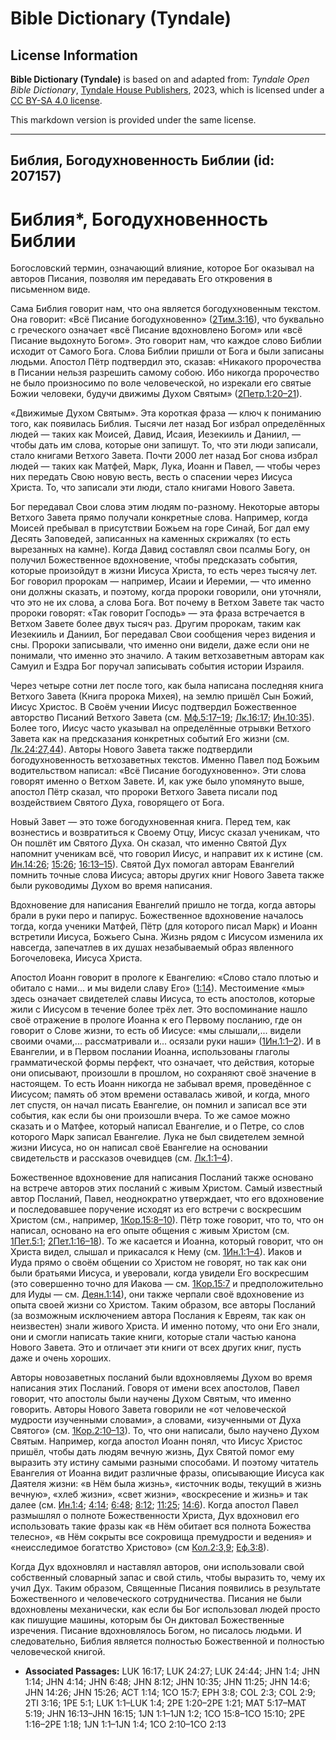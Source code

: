 # Bible Dictionary (Tyndale)

## License Information

**Bible Dictionary (Tyndale)** is based on and adapted from: _Tyndale Open Bible Dictionary_, [Tyndale House Publishers](https://tyndaleopenresources.com/), 2023, which is licensed under a [CC BY-SA 4.0 license](https://creativecommons.org/licenses/by-sa/4.0/legalcode.en).

This markdown version is provided under the same license.



--------------------------------

## Библия, Богодухновенность Библии (id: 207157)

Библия\*, Богодухновенность Библии
==================================

Богословский термин, означающий влияние, которое Бог оказывал на авторов Писания, позволяя им передавать Его откровения в письменном виде.

Сама Библия говорит нам, что она является богодухновенным текстом. Она говорит: «Всё Писание богодухновенно» ([2Тим.3:16](https://ref.ly/2Tim3:16)), что буквально с греческого означает «всё Писание вдохновлено Богом» или «всё Писание выдохнуто Богом». Это говорит нам, что каждое слово Библии исходит от Самого Бога. Слова Библии пришли от Бога и были записаны людьми. Апостол Пётр подтвердил это, сказав: «Никакого пророчества в Писании нельзя разрешить самому собою. Ибо никогда пророчество не было произносимо по воле человеческой, но изрекали его святые Божии человеки, будучи движимы Духом Святым» ([2Петр.1:20–21](https://ref.ly/2Pet1:20-2Pet1:21)).

«Движимые Духом Святым». Эта короткая фраза — ключ к пониманию того, как появилась Библия. Тысячи лет назад Бог избрал определённых людей — таких как Моисей, Давид, Исаия, Иезекииль и Даниил, — чтобы дать им слова, которые они запишут. То, что эти люди записали, стало книгами Ветхого Завета. Почти 2000 лет назад Бог снова избрал людей — таких как Матфей, Марк, Лука, Иоанн и Павел, — чтобы через них передать Свою новую весть, весть о спасении через Иисуса Христа. То, что записали эти люди, стало книгами Нового Завета.

Бог передавал Свои слова этим людям по\-разному. Некоторые авторы Ветхого Завета прямо получали конкретные слова. Например, когда Моисей пребывал в присутствии Божьем на горе Синай, Бог дал ему Десять Заповедей, записанных на каменных скрижалях (то есть вырезанных на камне). Когда Давид составлял свои псалмы Богу, он получил Божественное вдохновение, чтобы предсказать события, которые произойдут в жизни Иисуса Христа, то есть через тысячу лет. Бог говорил пророкам — например, Исаии и Иеремии, — что именно они должны сказать, и поэтому, когда пророки говорили, они уточняли, что это не их слова, а слова Бога. Вот почему в Ветхом Завете так часто пророки говорят: «Так говорит Господь» — эта фраза встречается в Ветхом Завете более двух тысяч раз. Другим пророкам, таким как Иезекииль и Даниил, Бог передавал Свои сообщения через видения и сны. Пророки записывали, что именно они видели, даже если они не понимали, что именно это значило. А таким ветхозаветным авторам как Самуил и Ездра Бог поручал записывать события истории Израиля.

Через четыре сотни лет после того, как была написана последняя книга Ветхого Завета (Книга пророка Михея), на землю пришёл Сын Божий, Иисус Христос. В Своём учении Иисус подтвердил Божественное авторство Писаний Ветхого Завета (см. [Mф.5:17–19](https://ref.ly/Matt5:17-Matt5:19); [Лк.16:17](https://ref.ly/Luke16:17); [Ин.10:35](https://ref.ly/John10:35)). Более того, Иисус часто указывал на определённые отрывки Ветхого Завета как на предсказания конкретных событий Его жизни (см. [Лк.24:27,44](https://ref.ly/Luke24:27,Luke24:44)). Авторы Нового Завета также подтвердили богодухновенность ветхозаветных текстов. Именно Павел под Божьим водительством написал: «Всё Писание богодухновенно». Эти слова говорят именно о Ветхом Завете. И, как уже было упомянуто выше, апостол Пётр сказал, что пророки Ветхого Завета писали под воздействием Святого Духа, говорящего от Бога.

Новый Завет — это тоже богодухновенная книга. Перед тем, как вознестись и возвратиться к Своему Отцу, Иисус сказал ученикам, что Он пошлёт им Святого Духа. Он сказал, что именно Святой Дух напомнит ученикам всё, что говорил Иисус, и направит их к истине (см. [Ин.14:26](https://ref.ly/John14:26); [15:26](https://ref.ly/John15:26); [16:13–15](https://ref.ly/John16:13-John16:15)). Святой Дух помогал авторам Евангелий помнить точные слова Иисуса; авторы других книг Нового Завета также были руководимы Духом во время написания. 

Вдохновение для написания Евангелий пришло не тогда, когда авторы брали в руки перо и папирус. Божественное вдохновение началось тогда, когда ученики Матфей, Пётр (для которого писал Марк) и Иоанн встретили Иисуса, Божьего Сына. Жизнь рядом с Иисусом изменила их навсегда, запечатлев в их душах незабываемый образ явленного Богочеловека, Иисуса Христа.

Апостол Иоанн говорит в прологе к Евангелию: «Слово стало плотью и обитало с нами... и мы видели славу Его» ([1:14](https://ref.ly/John1:14)). Местоимение «мы» здесь означает свидетелей славы Иисуса, то есть апостолов, которые жили с Иисусом в течение более трёх лет. Это воспоминание нашло своё отражение в прологе Иоанна к его Первому посланию, где он говорит о Слове жизни, то есть об Иисусе: «мы слышали,... видели своими очами,... рассматривали и... осязали руки наши» ([1Ин.1:1–2](https://ref.ly/1John1:1-1John1:2)). И в Евангелии, и в Первом послании Иоанна, использованы глаголы грамматической формы перфект, что означает, что действия, которые они описывают, произошли в прошлом, но сохраняют своё значение в настоящем. То есть Иоанн никогда не забывал время, проведённое с Иисусом; память об этом времени оставалась живой, и когда, много лет спустя, он начал писать Евангелие, он помнил и записал все эти события, как если бы они произошли вчера. То же самое можно сказать и о Матфее, который написал Евангелие, и о Петре, со слов которого Марк записал Евангелие. Лука не был свидетелем земной жизни Иисуса, но он написал своё Евангелие на основании свидетельств и рассказов очевидцев (см. [Лк.1:1–4](https://ref.ly/Luke1:1-Luke1:4)).

Божественное вдохновение для написания Посланий также основано на встрече авторов этих посланий с живым Христом. Самый известный автор Посланий, Павел, неоднократно утверждает, что его вдохновение и последовавшее поручение исходят из его встречи с воскресшим Христом (см., например, [1Кор.15:8–10](https://ref.ly/1Cor15:8-1Cor15:10)). Пётр тоже говорит, что то, что он написал, основано на его опыте общения с живым Христом (см. [1Пет.5:1](https://ref.ly/1Pet5:1); [2Пет.1:16–18](https://ref.ly/2Pet1:16-2Pet1:18)). То же касается и Иоанна, который говорит, что он Христа видел, слышал и прикасался к Нему (см. [1Ин.1:1–4](https://ref.ly/1John1:1-1John1:4)). Иаков и Иуда прямо о своём общении со Христом не говорят, но так как они были братьями Иисуса, и уверовали, когда увидели Его воскресшим (это совершенно точно для Иакова — см. [1Кор.15:7](https://ref.ly/1Cor15:7) и предположительно для Иуды — см. [Деян.1:14](https://ref.ly/Acts1:14)), они также черпали своё вдохновение из опыта своей жизни со Христом. Таким образом, все авторы Посланий (за возможным исключением автора Послания к Евреям, так как он неизвестен) знали живого Христа. И именно потому, что они Его знали, они и смогли написать такие книги, которые стали частью канона Нового Завета. Это и отличает эти книги от всех других книг, пусть даже и очень хороших.

Авторы новозаветных посланий были вдохновляемы Духом во время написания этих Посланий. Говоря от имени всех апостолов, Павел говорит, что апостолы были научены Духом Святым, что именно говорить. Авторы Нового Завета говорили не «от человеческой мудрости изученными словами», а словами, «изученными от Духа Святого» (см. [1Кор.2:10–13](https://ref.ly/1Cor2:10-1Cor2:13)). То, что они написали, было научено Духом Святым. Например, когда апостол Иоанн понял, что Иисус Христос пришёл, чтобы дать людям вечную жизнь, Дух Святой помог ему выразить эту истину самыми разными способами. И поэтому читатель Евангелия от Иоанна видит различные фразы, описывающие Иисуса как Даятеля жизни: «в Нём была жизнь», «источник воды, текущий в жизнь вечную», «хлеб жизни», «свет жизни», «воскресение и жизнь» и так далее (см. [Ин.1:4](https://ref.ly/John1:4); [4:14](https://ref.ly/John4:14); [6:48](https://ref.ly/John6:48); [8:12](https://ref.ly/John8:12); [11:25](https://ref.ly/John11:25); [14:6](https://ref.ly/John14:6)). Когда апостол Павел размышлял о полноте Божественности Христа, Дух вдохновил его использовать такие фразы как «в Нём обитает вся полнота Божества телесно», «в Нём сокрыты все сокровища премудрости и ведения» и «неисследимое богатство Христово» (см [Кол.2:3,9](https://ref.ly/Col2:3,Col2:9); [Еф.3:8](https://ref.ly/Eph3:8)).

Когда Дух вдохновлял и наставлял авторов, они использовали свой собственный словарный запас и свой стиль, чтобы выразить то, чему их учил Дух. Таким образом, Священные Писания появились в результате Божественного и человеческого сотрудничества. Писания не были вдохновлены механически, как если бы Бог использовал людей просто как пишущие машины, которым бы Он диктовал Божественные изречения. Писание вдохновлялось Богом, но писалось людьми. И следовательно, Библия является полностью Божественной и полностью человеческой книгой.

* **Associated Passages:** LUK 16:17; LUK 24:27; LUK 24:44; JHN 1:4; JHN 1:14; JHN 4:14; JHN 6:48; JHN 8:12; JHN 10:35; JHN 11:25; JHN 14:6; JHN 14:26; JHN 15:26; ACT 1:14; 1CO 15:7; EPH 3:8; COL 2:3; COL 2:9; 2TI 3:16; 1PE 5:1; LUK 1:1–LUK 1:4; 2PE 1:20–2PE 1:21; MAT 5:17–MAT 5:19; JHN 16:13–JHN 16:15; 1JN 1:1–1JN 1:2; 1CO 15:8–1CO 15:10; 2PE 1:16–2PE 1:18; 1JN 1:1–1JN 1:4; 1CO 2:10–1CO 2:13

